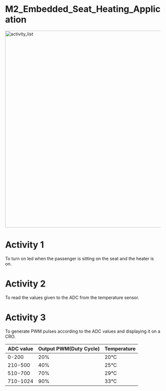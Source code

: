 # M2_Embedded_Seat_Heating_Application

<img width="636" alt="activity_list" src="https://user-images.githubusercontent.com/81011974/144176245-56d263c4-2cfd-4976-ac1e-eb047cb78896.png">


# Activity 1
To turn on led when the passenger is sitting on the seat and the heater is on.

# Activity 2
To read the values given to the ADC from the temperature sensor.

# Activity 3
To generate PWM pulses according to the ADC values and displaying it on a CRO.

|ADC value	|Output PWM(Duty Cycle)	|Temperature|
|-----------|-----------------------|-----------|
|0-200|	20%	|20°C
|210-500	|40%	|25°C
|510-700	|70%	|29°C
|710-1024	|90%	|33°C
